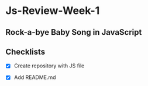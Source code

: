 # Js-Review-Week-1

## Rock-a-bye Baby Song in JavaScript

## Checklists

- [x] Create repository with JS file

- [x] Add README.md
